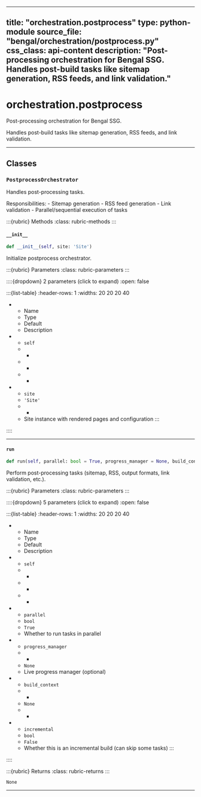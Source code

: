 
---
title: "orchestration.postprocess"
type: python-module
source_file: "bengal/orchestration/postprocess.py"
css_class: api-content
description: "Post-processing orchestration for Bengal SSG.  Handles post-build tasks like sitemap generation, RSS feeds, and link validation."
---

# orchestration.postprocess

Post-processing orchestration for Bengal SSG.

Handles post-build tasks like sitemap generation, RSS feeds, and link validation.

---

## Classes

### `PostprocessOrchestrator`


Handles post-processing tasks.

Responsibilities:
    - Sitemap generation
    - RSS feed generation
    - Link validation
    - Parallel/sequential execution of tasks




:::{rubric} Methods
:class: rubric-methods
:::
#### `__init__`
```python
def __init__(self, site: 'Site')
```

Initialize postprocess orchestrator.



:::{rubric} Parameters
:class: rubric-parameters
:::

::::{dropdown} 2 parameters (click to expand)
:open: false

:::{list-table}
:header-rows: 1
:widths: 20 20 20 40

* - Name
  - Type
  - Default
  - Description
* - `self`
  - -
  - -
  - -
* - `site`
  - `'Site'`
  - -
  - Site instance with rendered pages and configuration
:::

::::




---
#### `run`
```python
def run(self, parallel: bool = True, progress_manager = None, build_context = None, incremental: bool = False) -> None
```

Perform post-processing tasks (sitemap, RSS, output formats, link validation, etc.).



:::{rubric} Parameters
:class: rubric-parameters
:::

::::{dropdown} 5 parameters (click to expand)
:open: false

:::{list-table}
:header-rows: 1
:widths: 20 20 20 40

* - Name
  - Type
  - Default
  - Description
* - `self`
  - -
  - -
  - -
* - `parallel`
  - `bool`
  - `True`
  - Whether to run tasks in parallel
* - `progress_manager`
  - -
  - `None`
  - Live progress manager (optional)
* - `build_context`
  - -
  - `None`
  - -
* - `incremental`
  - `bool`
  - `False`
  - Whether this is an incremental build (can skip some tasks)
:::

::::

:::{rubric} Returns
:class: rubric-returns
:::

`None`




---

